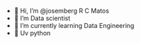 - 👋 Hi, I’m @josemberg R  C Matos
- 👀 I’m Data scientist 
- 🌱 I’m currently learning Data Engineering 
- 📒 Uv python 

<!---
josemberg1971/josemberg1971 is a ✨ special ✨ repository because its `README.md` (this file) appears on your GitHub profile.
You can click the Preview link to take a look at your changes.
--->
